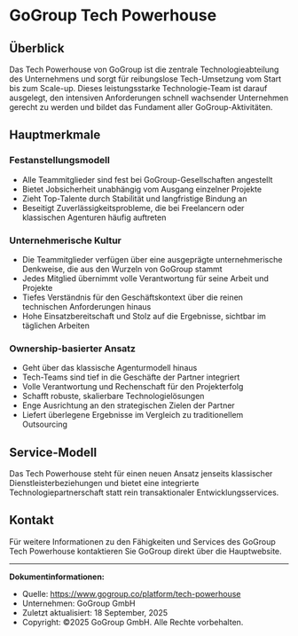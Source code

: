 
# GoGroup Tech Powerhouse

## Überblick
Das Tech Powerhouse von GoGroup ist die zentrale Technologieabteilung des Unternehmens und sorgt für reibungslose Tech-Umsetzung vom Start bis zum Scale-up. Dieses leistungsstarke Technologie-Team ist darauf ausgelegt, den intensiven Anforderungen schnell wachsender Unternehmen gerecht zu werden und bildet das Fundament aller GoGroup-Aktivitäten.

## Hauptmerkmale

### Festanstellungsmodell
- Alle Teammitglieder sind fest bei GoGroup-Gesellschaften angestellt
- Bietet Jobsicherheit unabhängig vom Ausgang einzelner Projekte  
- Zieht Top-Talente durch Stabilität und langfristige Bindung an
- Beseitigt Zuverlässigkeitsprobleme, die bei Freelancern oder klassischen Agenturen häufig auftreten

### Unternehmerische Kultur
- Die Teammitglieder verfügen über eine ausgeprägte unternehmerische Denkweise, die aus den Wurzeln von GoGroup stammt
- Jedes Mitglied übernimmt volle Verantwortung für seine Arbeit und Projekte
- Tiefes Verständnis für den Geschäftskontext über die reinen technischen Anforderungen hinaus
- Hohe Einsatzbereitschaft und Stolz auf die Ergebnisse, sichtbar im täglichen Arbeiten

### Ownership-basierter Ansatz
- Geht über das klassische Agenturmodell hinaus
- Tech-Teams sind tief in die Geschäfte der Partner integriert
- Volle Verantwortung und Rechenschaft für den Projekterfolg
- Schafft robuste, skalierbare Technologielösungen
- Enge Ausrichtung an den strategischen Zielen der Partner
- Liefert überlegene Ergebnisse im Vergleich zu traditionellem Outsourcing

## Service-Modell
Das Tech Powerhouse steht für einen neuen Ansatz jenseits klassischer Dienstleisterbeziehungen und bietet eine integrierte Technologiepartnerschaft statt rein transaktionaler Entwicklungsservices.

## Kontakt
Für weitere Informationen zu den Fähigkeiten und Services des GoGroup Tech Powerhouse kontaktieren Sie GoGroup direkt über die Hauptwebsite.

---

**Dokumentinformationen:**
- Quelle: https://www.gogroup.co/platform/tech-powerhouse
- Unternehmen: GoGroup GmbH
- Zuletzt aktualisiert: 18 September, 2025
- Copyright: ©2025 GoGroup GmbH. Alle Rechte vorbehalten.